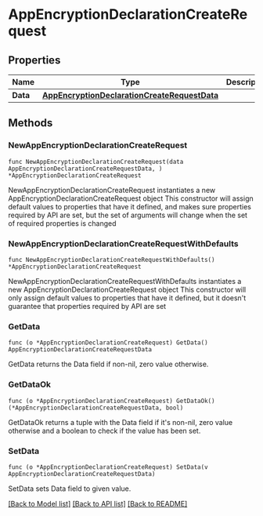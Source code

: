 # AppEncryptionDeclarationCreateRequest

## Properties

Name | Type | Description | Notes
------------ | ------------- | ------------- | -------------
**Data** | [**AppEncryptionDeclarationCreateRequestData**](AppEncryptionDeclarationCreateRequestData.md) |  | 

## Methods

### NewAppEncryptionDeclarationCreateRequest

`func NewAppEncryptionDeclarationCreateRequest(data AppEncryptionDeclarationCreateRequestData, ) *AppEncryptionDeclarationCreateRequest`

NewAppEncryptionDeclarationCreateRequest instantiates a new AppEncryptionDeclarationCreateRequest object
This constructor will assign default values to properties that have it defined,
and makes sure properties required by API are set, but the set of arguments
will change when the set of required properties is changed

### NewAppEncryptionDeclarationCreateRequestWithDefaults

`func NewAppEncryptionDeclarationCreateRequestWithDefaults() *AppEncryptionDeclarationCreateRequest`

NewAppEncryptionDeclarationCreateRequestWithDefaults instantiates a new AppEncryptionDeclarationCreateRequest object
This constructor will only assign default values to properties that have it defined,
but it doesn't guarantee that properties required by API are set

### GetData

`func (o *AppEncryptionDeclarationCreateRequest) GetData() AppEncryptionDeclarationCreateRequestData`

GetData returns the Data field if non-nil, zero value otherwise.

### GetDataOk

`func (o *AppEncryptionDeclarationCreateRequest) GetDataOk() (*AppEncryptionDeclarationCreateRequestData, bool)`

GetDataOk returns a tuple with the Data field if it's non-nil, zero value otherwise
and a boolean to check if the value has been set.

### SetData

`func (o *AppEncryptionDeclarationCreateRequest) SetData(v AppEncryptionDeclarationCreateRequestData)`

SetData sets Data field to given value.



[[Back to Model list]](../README.md#documentation-for-models) [[Back to API list]](../README.md#documentation-for-api-endpoints) [[Back to README]](../README.md)



